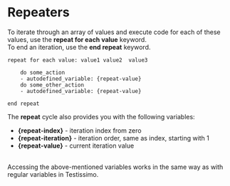 # Repeaters

To iterate through an array of values and execute code for each of these values, use the  **repeat for each value** keyword.<br>
To end an iteration, use the **end repeat** keyword.

```
repeat for each value: value1 value2  value3
    
    do some_action
    - autodefined_variable: {repeat-value}
    do some_other_action
    - autodefined_variable: {repeat-value}

end repeat 
```
The **repeat** cycle also provides you with the following variables:
- **{repeat-index}** - iteration index from zero
- **{repeat-iteration}** - iteration order, same as index, starting with 1
- **{repeat-value}** - current iteration value

<br>Accessing the above-mentioned variables works in the same way as with regular variables in Testissimo.
